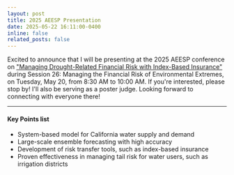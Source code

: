 ```yaml
---
layout: post
title: 2025 AEESP Presentation
date: 2025-05-22 16:11:00-0400
inline: false
related_posts: false
---
```


Excited to announce that I will be presenting at the 2025 AEESP conference on  <a href="https://www.linkedin.com/feed/update/urn:li:activity:7332845040479744002/">"Managing Drought-Related Financial Risk with Index-Based Insurance" </a> during Session 26: Managing the Financial Risk of Environmental Extremes, on Tuesday, May 20, from 8:30 AM to 10:00 AM. If you're interested, please stop by! I'll also be serving as a poster judge. Looking forward to connecting with everyone there!



---


#### Key Points list

<ul>
    <li>System-based model for California water supply and demand</li>
    <li>Large-scale ensemble forecasting with high accuracy </li>
    <li>Development of risk transfer tools, such as index-based insurance</li>
    <li>Proven effectiveness in managing tail risk for water users, such as irrigation districts</li>
</ul>


